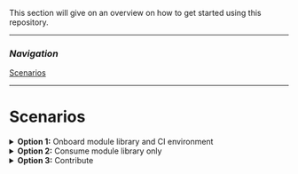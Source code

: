 This section will give on an overview on how to get started using this repository.

---

### _Navigation_
[Scenarios](#scenarios)

---

# Scenarios

<details>
<summary><b>Option 1:</b> Onboard module library and CI environment</summary>

The repository is built so that you can create your own private 1:1 clone and be able to reuse the same concepts and features in your own environment such as GitHub.

This requires three main steps:

1. Configure your Azure environment
1. Fork/clone the repository into your DevOps environment (GitHub or Azure DevOps)
1. Configure the CI environment

Depending on the DevOps environment you choose (GitHub or Azure DevOps) make sure you also account for the specific requirements outlined below.

## 1. Configure your Azure environment

CARML tests the deployments and stores the module artifacts in an Azure subscription. To do so, it requires a service principal with access to it.

In this first step make sure you
- Have/create an Azure Active Directory Service Principal with at least `Contributor` & `User Access Administrator` permissions on the Management-Group/Subscription you want to test the modules in
- Note down the following pieces of information
  - Application (Client) ID
  - Service Principal Object ID (**not** the object ID of the application)
  - Service Principal Secret (password)
  - Tenant ID
  - Subscription ID
  - Parent Management Group ID

## 2. Fork/clone the repository into your DevOps environment

Next you'll want to create your own copy of the code. Depending on the repository environment you want to use (GitHub or Azure DevOps), the set up will be slightly different:

- GitHub Repository
  - For GitHub, you have two choices depending on your planned repository visibility:
    - If the repository may be public, we recommend to create a simple fork into the target organization. As the CARML source repository is public, a fork must be public too.
    - If you need a private version instead, we recommend you create your target repository, download/clone the CARML repository and upload the content to the created target repository
      > **Note:** This disables the feature to 'fetch' from the upstream (CARML) repository. As a result, you have to port updates manually.
- Azure DevOps Repository
    - For an Azure DevOps git, we recommend you create your target repository, download/clone the CARML repository and upload the content to the created target repository
      > **Note:** This disables the feature to 'fetch' from the upstream (CARML) repository. As a result, you have to port updates manually.

> **Note:** Whether you chose GitHub or Azure DevOps as your repository's location does not affect your options when registering the pipelines.

## 3. Configure the CI environment

</details>

<details>
<summary><b>Option 2:</b> Consume module library only</summary>
</details>

<details>
<summary><b>Option 3:</b> Contribute</summary>
</details>
